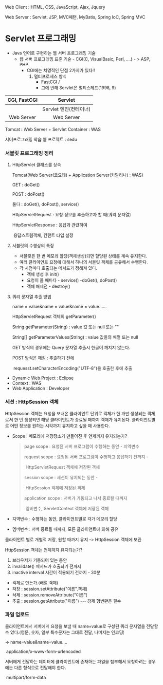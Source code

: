 Web Client : HTML, CSS, JavaScript, Ajax, Jquery

Web Server : Servlet, JSP, MVC패턴, MyBatis, Spring IoC, Spring MVC



# Servlet 프로그래밍

- Java 언어로 구현하는 웹 서버 프로그래밍 기술
  - 웹 서버 프로그래밍 표준 기술 - CGI(C, VisualBasic, Perl, ....) - > ASP, PHP
    - CGI에는 치명적인 단점 2가지가 있다!!
      1. 멀티프로세스 방식
         - FastCGI / 
         - 그에 반해 Servlet은 멀티스레드(1998, 9)

| CGI, FastCGI |        Servlet         |
| :----------: | :--------------------: |
|              | Servlet 엔진(컨테이너) |
|  Web Server  |       Web Server       |

Tomcat : Web Server + Servlet Container : WAS



서버프로그래밍 학습 웹 프로젝트 : sedu



### 서블릿 프로그래밍 정리

1. HttpServlet 클래스를 상속

   Tomcat(Web Server(코요테) + Application Server(카탈리나) : WAS)

   GET : doGet()

   POST : doPost()

   둘다 : doGet(), doPost(), service()

   HttpServletRequest : 요청 정보를 추출하고자 할 때(쿼리 문자열)

   HttpServletResponse : 응답과 관련하여 

   ​									     응답스트림객체, 컨탠트 타입 설정

2. 서블릿의 수행상의 특징

   - 서블릿은 한 번 메모리 할당(객체생성)되면 할당된 상태를 계속 유지한다.
   - 여러 클라이언트 요청에 대해서 하나의 서블릿 객체를 공유해서 수행한다.
   - 각 시점마다 호출되는 메서드가 정해져 있다.
     - 객체 생성 후 init()
     - 요청이 올 때마다 - service() -doGet(), doPost()
     - 객체 해제전 - destroy()

3. 쿼리 문자열 추출 방법

   name = value&name = value&name = value......

   HttpServletRequest 객체의 getParameter()

   String getParameter(String) : value 값 또는 null 또는 ""

   String[] getParameterValues(String) : value 값들의 배열 또는 null	

   

   GET 방식의 경우에는  Query 문자열 추출시 한글이 깨지지 않는다.

   POST 방식은 깨짐 : 추출하기 전에 

   ​			requesst.setCharacterEncoding("UTF-8")을 호출한 후에 추출



- Dynamic Web Project : Eclipse
- Context : WAS
- Web Application : Developer

### 세션 : HttpSession 객체

HttpSession 객체는 요청을 보내온 클라이언트 단위로 객체가 한 개만 생성되는 객체로서 한 번 생성되면 해당 클라이언트가 종료될 때까지 객체가 유지된다. 클라이언트별로 어떤 정보를 원하는 시각까지 유지하고 싶을 때 사용한다.

- Scope : 메모리에 저장장소가 만들어진 후 언제까지 유지되는가?

  > page scope : 요청된 서버 프로그램이 수행하는 동안 - 지역변수
  >
  > request scope : 요청된 서버 프로그램이 수행하고 응답하기 전까지 - 
  >
  > ​							HttpServletRequest 객체에 저장된 객체
  >
  > session scope : 세션이 유지되는 동안 - 
  >
  > ​							HttpSession 객체에 저장된 객체
  >
  > application scope : 서버가 기동되고 나서 종료될 때까지
  >
  > ​							멤버변수, ServletContext 객체에 저장된 객체

- 지역변수 : 수행하는 동안, 클라이언트별로 각가 메모리 할당

- 멤버변수 : 서버 종료될 때까지, 모든 클라이언트에 의해 공유

클라이언트 별로 개별적 저장, 원할 때까지 유지 -> HttpSession 객체에 보관

HttpSession 객체는 언제까지 유지되는가?

1. 브라우저가 기동되어 있는 동안
2. invalidate() 메서드가 호출되기 전까지
3. inactive interval 시간이 적용되기 전까지 - 30분

- 객체로 만든가.(배열 객체)
- 저장 : session.setAttribute("이름",객체)
- 삭제 : session.removeAttribute("이름")
- 추출 : session.getAttribute("이름")  --- 강제 형변환은 필수

### 파일 업로드

클라이언트에서 서버에게 요청을 보낼 때 name=value로 구성된 쿼리 문자열을 전달할 수 있다.(영문, 숫자, 일부 특수문자는 그대로 전달, 나머지는 인코딩)

-> name=value&name=value....

​	application/x-www-form-urlencoded



서버에게 전달하는 데이터에 클라이언트에 존재하는 파일을 첨부해서 요청하려는 경우에는 다른 형식으로 전달해야 한다.

​	multipart/form-data



























